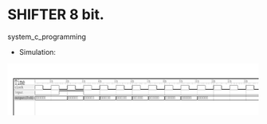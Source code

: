 # SHIFTER 8 bit.
system_c_programming


* Simulation:

![img](https://github.com/NikosMouzakitis/system_c_programming/blob/main/shift8_test/shifter8_bit.png)



